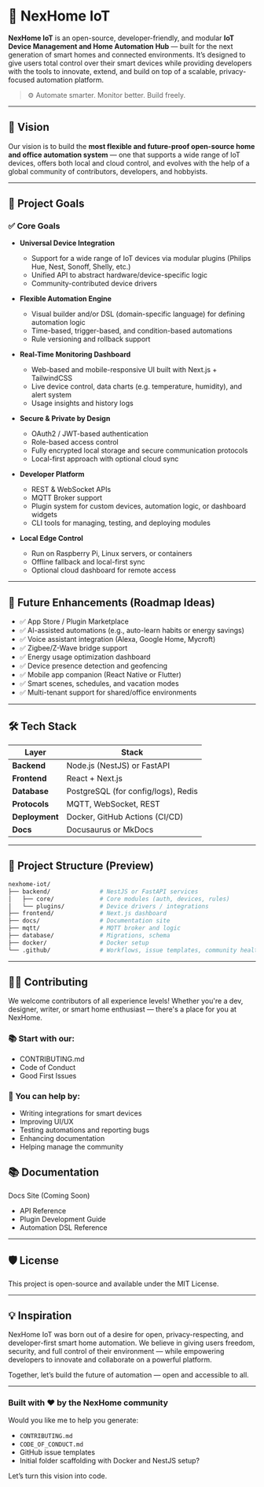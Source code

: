 # 🔌 NexHome IoT

**NexHome IoT** is an open-source, developer-friendly, and modular **IoT Device Management and Home Automation Hub** — built for the next generation of smart homes and connected environments. It’s designed to give users total control over their smart devices while providing developers with the tools to innovate, extend, and build on top of a scalable, privacy-focused automation platform.

> ⚙️ Automate smarter. Monitor better. Build freely.

---

## 🌟 Vision

Our vision is to build the **most flexible and future-proof open-source home and office automation system** — one that supports a wide range of IoT devices, offers both local and cloud control, and evolves with the help of a global community of contributors, developers, and hobbyists.

---

## 🚀 Project Goals

### ✅ Core Goals

- **Universal Device Integration**
  - Support for a wide range of IoT devices via modular plugins (Philips Hue, Nest, Sonoff, Shelly, etc.)
  - Unified API to abstract hardware/device-specific logic
  - Community-contributed device drivers

- **Flexible Automation Engine**
  - Visual builder and/or DSL (domain-specific language) for defining automation logic
  - Time-based, trigger-based, and condition-based automations
  - Rule versioning and rollback support

- **Real-Time Monitoring Dashboard**
  - Web-based and mobile-responsive UI built with Next.js + TailwindCSS
  - Live device control, data charts (e.g. temperature, humidity), and alert system
  - Usage insights and history logs

- **Secure & Private by Design**
  - OAuth2 / JWT-based authentication
  - Role-based access control
  - Fully encrypted local storage and secure communication protocols
  - Local-first approach with optional cloud sync

- **Developer Platform**
  - REST & WebSocket APIs
  - MQTT Broker support
  - Plugin system for custom devices, automation logic, or dashboard widgets
  - CLI tools for managing, testing, and deploying modules

- **Local Edge Control**
  - Run on Raspberry Pi, Linux servers, or containers
  - Offline fallback and local-first sync
  - Optional cloud dashboard for remote access

---

## 🧠 Future Enhancements (Roadmap Ideas)

- ✅ App Store / Plugin Marketplace
- ✅ AI-assisted automations (e.g., auto-learn habits or energy savings)
- ✅ Voice assistant integration (Alexa, Google Home, Mycroft)
- ✅ Zigbee/Z-Wave bridge support
- ✅ Energy usage optimization dashboard
- ✅ Device presence detection and geofencing
- ✅ Mobile app companion (React Native or Flutter)
- ✅ Smart scenes, schedules, and vacation modes
- ✅ Multi-tenant support for shared/office environments

---

## 🛠 Tech Stack

| Layer             | Stack                                   |
|------------------|-----------------------------------------|
| **Backend**       | Node.js (NestJS) or FastAPI             |
| **Frontend**      | React + Next.js                         |
| **Database**      | PostgreSQL (for config/logs), Redis     |
| **Protocols**     | MQTT, WebSocket, REST                   |
| **Deployment**    | Docker, GitHub Actions (CI/CD)          |
| **Docs**          | Docusaurus or MkDocs                    |

---

## 📁 Project Structure (Preview)

```bash
nexhome-iot/
├── backend/              # NestJS or FastAPI services
│   ├── core/             # Core modules (auth, devices, rules)
│   └── plugins/          # Device drivers / integrations
├── frontend/             # Next.js dashboard
├── docs/                 # Documentation site
├── mqtt/                 # MQTT broker and logic
├── database/             # Migrations, schema
├── docker/               # Docker setup
└── .github/              # Workflows, issue templates, community health

```

---

## 👨‍💻 Contributing
We welcome contributors of all experience levels! Whether you're a dev, designer, writer, or smart home enthusiast — there's a place for you at NexHome.

### 📚 Start with our:

- CONTRIBUTING.md
- Code of Conduct
- Good First Issues

### 👷 You can help by:

- Writing integrations for smart devices
- Improving UI/UX
- Testing automations and reporting bugs
- Enhancing documentation
- Helping manage the community

## 📚 Documentation
Docs Site (Coming Soon)

- API Reference
- Plugin Development Guide
- Automation DSL Reference

---

## 🛡 License
This project is open-source and available under the MIT License.

---

## 💡 Inspiration
NexHome IoT was born out of a desire for open, privacy-respecting, and developer-first smart home automation. We believe in giving users freedom, security, and full control of their environment — while empowering developers to innovate and collaborate on a powerful platform.

Together, let’s build the future of automation — open and accessible to all.

---

### Built with ❤️ by the NexHome community

Would you like me to help you generate:
- `CONTRIBUTING.md`
- `CODE_OF_CONDUCT.md`
- GitHub issue templates
- Initial folder scaffolding with Docker and NestJS setup?

Let’s turn this vision into code.
